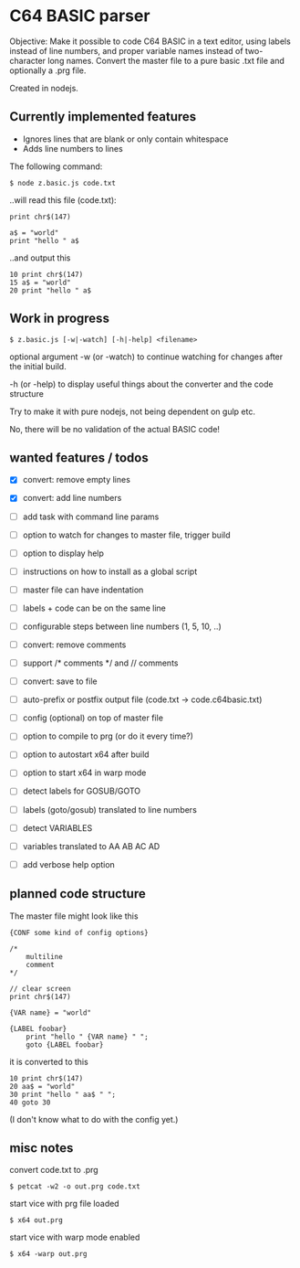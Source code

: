 # C64 BASIC parser


Objective: Make it possible to code C64 BASIC in a text editor, using labels instead of line numbers, and proper variable names instead of two-character long names. Convert the master file to a pure basic .txt file and optionally a .prg file.

Created in nodejs.


## Currently implemented features

- Ignores lines that are blank or only contain whitespace
- Adds line numbers to lines


The following command:
```
$ node z.basic.js code.txt
```

..will read this file (code.txt):
```
print chr$(147)

a$ = "world"
print "hello " a$
```

..and output this
```
10 print chr$(147)
15 a$ = "world"
20 print "hello " a$
```


## Work in progress

```
$ z.basic.js [-w|-watch] [-h|-help] <filename>
```

optional argument -w (or -watch) to continue watching for changes after the
initial build.

-h (or -help) to display useful things about the converter and the code structure

Try to make it with pure nodejs, not being dependent on gulp etc.

No, there will be no validation of the actual BASIC code!

## wanted features / todos

- [x] convert: remove empty lines
- [x] convert: add line numbers
- [ ] add task with command line params
- [ ] option to watch for changes to master file, trigger build
- [ ] option to display help
- [ ] instructions on how to install as a global script
- [ ] master file can have indentation
- [ ] labels + code can be on the same line
- [ ] configurable steps between line numbers (1, 5, 10, ..)
- [ ] convert: remove comments
- [ ] support /* comments */ and // comments
- [ ] convert: save to file
- [ ] auto-prefix or postfix output file (code.txt -> code.c64basic.txt)
- [ ] config (optional) on top of master file
- [ ] option to compile to prg (or do it every time?)
- [ ] option to autostart x64 after build
- [ ] option to start x64 in warp mode
- [ ] detect labels for GOSUB/GOTO
- [ ] labels (goto/gosub) translated to line numbers
- [ ] detect VARIABLES
- [ ] variables translated to AA AB AC AD
- [ ] add verbose help option


## planned code structure

The master file might look like this

```
{CONF some kind of config options}

/*
    multiline
    comment
*/

// clear screen
print chr$(147)

{VAR name} = "world"

{LABEL foobar}
    print "hello " {VAR name} " ";
    goto {LABEL foobar}

```

it is converted to this
```
10 print chr$(147)
20 aa$ = "world"
30 print "hello " aa$ " ";
40 goto 30
```

(I don't know what to do with the config yet.)


## misc notes

convert code.txt to .prg
```
$ petcat -w2 -o out.prg code.txt
```

start vice with prg file loaded
```
$ x64 out.prg
```

start vice with warp mode enabled
```
$ x64 -warp out.prg
```

